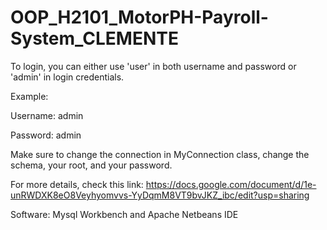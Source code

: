 # OOP_H2101_MotorPH-Payroll-System_CLEMENTE


To login, you can either use 'user' in both username and password or 'admin' in login credentials. 


Example:

Username: admin

Password: admin

Make sure to change the connection in MyConnection class, change the schema, your root, and your password.

For more details, check this link: https://docs.google.com/document/d/1e-unRWDXK8eO8Veyhyomvvs-YyDqmM8VT9bvJKZ_ibc/edit?usp=sharing

Software: Mysql Workbench and Apache Netbeans IDE

